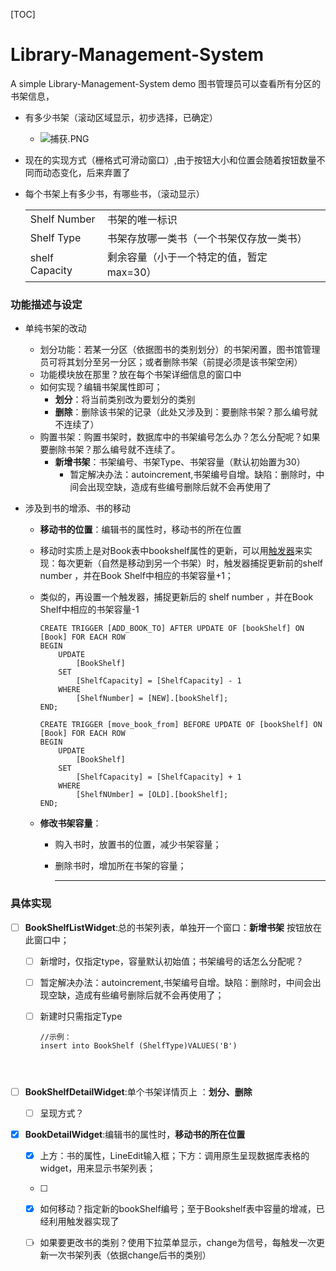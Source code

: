 [TOC]



# Library-Management-System

A  simple Library-Management-System demo
图书管理员可以查看所有分区的书架信息，

- 有多少书架（滚动区域显示，初步选择，已确定）

  - ![捕获.PNG](https://i.loli.net/2019/10/20/FIblgMO4SzXA6aG.png)

- 现在的实现方式（栅格式可滑动窗口）,由于按钮大小和位置会随着按钮数量不同而动态变化，后来弃置了

- 每个书架上有多少书，有哪些书，（滚动显示）

  |                |                                          |      |
  | -------------- | ---------------------------------------- | ---- |
  | Shelf Number   | 书架的唯一标识                           |      |
  | Shelf Type     | 书架存放哪一类书（一个书架仅存放一类书） |      |
  | shelf Capacity | 剩余容量（小于一个特定的值，暂定max=30） |      |

  

### 功能描述与设定

- 单纯书架的改动

  - 划分功能：若某一分区（依据图书的类别划分）的书架闲置，图书馆管理员可将其划分至另一分区；或者删除书架（前提必须是该书架空闲）
  - 功能模块放在那里？放在每个书架详细信息的窗口中
  - 如何实现？编辑书架属性即可；
    - **划分**：将当前类别改为要划分的类别
    - **删除**：删除该书架的记录（此处又涉及到：要删除书架？那么编号就不连续了）
  - 购置书架：购置书架时，数据库中的书架编号怎么办？怎么分配呢？如果要删除书架？那么编号就不连续了。
    - **新增书架**：书架编号、书架Type、书架容量（默认初始置为30）
      - 暂定解决办法：autoincrement,书架编号自增。缺陷：删除时，中间会出现空缺，造成有些编号删除后就不会再使用了

- 涉及到书的增添、书的移动

  - **移动书的位置**：编辑书的属性时，移动书的所在位置

  -  移动时实质上是对Book表中bookshelf属性的更新，可以用<u>触发器</u>来实现：每次更新（自然是移动到另一个书架）时，触发器捕捉更新前的shelf number ，并在Book Shelf中相应的书架容量+1；

  - 类似的，再设置一个触发器，捕捉更新后的   shelf number ，并在Book Shelf中相应的书架容量-1

    ```sqlite
    CREATE TRIGGER [ADD_BOOK_TO] AFTER UPDATE OF [bookShelf] ON [Book] FOR EACH ROW
    BEGIN
        UPDATE
            [BookShelf]
        SET
            [ShelfCapacity] = [ShelfCapacity] - 1
        WHERE
            [ShelfNumber] = [NEW].[bookShelf];
    END;
    
    CREATE TRIGGER [move_book_from] BEFORE UPDATE OF [bookShelf] ON [Book] FOR EACH ROW
    BEGIN
        UPDATE
            [BookShelf]
        SET
            [ShelfCapacity] = [ShelfCapacity] + 1
        WHERE
            [ShelfNUmber] = [OLD].[bookShelf];
    END;
    ```

  - **修改书架容量**：

    - 购入书时，放置书的位置，减少书架容量；
    
    - 删除书时，增加所在书架的容量；
    
      ------

### 具体实现

- [ ] **BookShelfListWidget**:总的书架列表，单独开一个窗口：**新增书架** 按钮放在此窗口中；

  - [ ] 新增时，仅指定type，容量默认初始值；书架编号的话怎么分配呢？

  - [ ] 暂定解决办法：autoincrement,书架编号自增。缺陷：删除时，中间会出现空缺，造成有些编号删除后就不会再使用了；

  - [ ] 新建时只需指定Type

    ```sqlite
    //示例：
    insert into BookShelf (ShelfType)VALUES('B')
  ```
    
    

- [ ] **BookShelfDetailWidget**:单个书架详情页上 ：**划分、删除**

  - [ ] 呈现方式？
  
- [x] **BookDetailWidget**:编辑书的属性时，**移动书的所在位置**

  - [x] 上方：书的属性，LineEdit输入框；下方：调用原生呈现数据库表格的widget，用来显示书架列表；
  - [ ] 
  - [x] 如何移动？指定新的bookShelf编号；至于Bookshelf表中容量的增减，已经利用触发器实现了
  - [ ] 如果要更改书的类别？使用下拉菜单显示，change为信号，每触发一次更新一次书架列表（依据change后书的类别）

